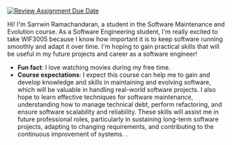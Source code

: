 [![Review Assignment Due Date](https://classroom.github.com/assets/deadline-readme-button-22041afd0340ce965d47ae6ef1cefeee28c7c493a6346c4f15d667ab976d596c.svg)](https://classroom.github.com/a/O-1AGqKT)

Hi! I'm Sarrwin Ramachandaran, a student in the Software Maintenance and Evolution course.
As a Software Engineering student, I'm really excited to take WIF3005 because I know how important it is to keep software running smoothly and adapt it over time. I'm hoping to gain practical skills that will be useful in my future projects and career as a software engineer!
- **Fun fact**: I love watching movies during my free time.
- **Course expectations**: I expect this course can help me to gain and develop knowledge and skills in maintaining and evolving software, which will be valuable in handling real-world software projects. I also hope to learn effective techniques for software maintenance, understanding how to manage technical debt, perform refactoring, and ensure software scalability and reliability. These skills will assist me in future professional roles, particularly in sustaining long-term software projects, adapting to changing requirements, and contributing to the continuous improvement of systems.  .
